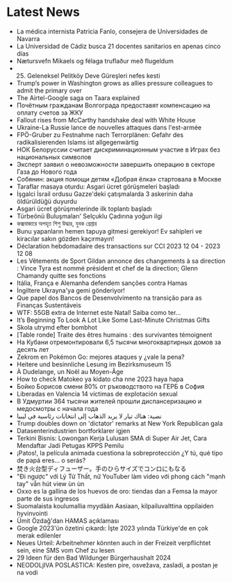 # Latest News
-  La médica internista Patricia Fanlo, consejera de Universidades de Navarra
-  La Universidad de Cádiz busca 21 docentes sanitarios en apenas cinco días
-  Nætursvefn Mikaels og félaga truflaður með flugeldum
-  25. Geleneksel Pelitköy Deve Güreşleri nefes kesti
-  Trump’s power in Washington grows as allies pressure colleagues to admit the primary over
-  The Airtel-Google saga on Taara explained
-  Почётным гражданам Волгограда предоставят компенсацию на оплату счетов за ЖКУ
-  Fallout rises from McCarthy handshake deal with White House
-  Ukraine-La Russie lance de nouvelles attaques dans l'est-armée
-  FPÖ-Gruber zu Festnahme nach Terrorplänen: Gefahr des radikalisierenden Islams ist allgegenwärtig
-  НОК Белоруссии считает дискриминационным участие в Играх без национальных символов
-  Эксперт заявил о невозможности завершить операцию в секторе Газа до Нового года
-  Собянин: акция помощи детям «Добрая ёлка» стартовала в Москве
-  Taraflar masaya oturdu: Asgari ücret görüşmeleri başladı
-  İşgalci İsrail ordusu Gazze'deki çatışmalarda 3 askerinin daha öldürüldüğü duyurdu
-  Asgari ücret görüşmelerinde ilk toplantı başladı
-  Türbeönü Buluşmaları’ Selçuklu Çadırına yoğun ilgi
-  কক্সবাজারে অপহৃত শিশু উদ্ধার, যুবক গ্রেপ্তার
-  Bunu yapanların hemen tapuya gitmesi gerekiyor! Ev sahipleri ve kiracılar sakın gözden kaçırmayın!
-  Déclaration hebdomadaire des transactions sur CCI 2023 12 04 - 2023 12 08
-  Les Vêtements de Sport Gildan annonce des changements à sa direction : Vince Tyra est nommé président et chef de la direction; Glenn Chamandy quitte ses fonctions
-  Itália, França e Alemanha defendem sanções contra Hamas
-  İngiltere Ukrayna'ya gemi gönderiyor!
-  Que papel dos Bancos de Desenvolvimento na transição para as Finanças Sustentáveis
-  WTF: 55GB extra de Internet este Natal! Saiba como ter…
-  It’s Beginning To Look A Lot Like Some Last-Minute Christmas Gifts
-  Skola utrymd efter bombhot
-  [Table ronde] Traite des êtres humains : des survivantes témoignent
-  На Кубани отремонтировали 6,5 тысячи многоквартирных домов за десять лет
-  Zekrom en Pokémon Go: mejores ataques y ¿vale la pena?
-  Heitere und besinnliche Lesung im Bezirksmuseum 15
-  À Dudelange, un Noël au Moyen-Âge
-  How to check Matokeo ya kidato cha nne 2023 haya hapa
-  Бойко Борисов смени 80% от ръководството на ГЕРБ в София
-  Liberadas en Valencia 14 víctimas de explotación sexual
-  В Удмуртии 364 тысячи жителей прошли диспансеризацию и медосмотры с начала года
-  نصية: هناك تيار لا يريد الذهاب إلى انتخابات رئاسية في ليبيا
-  Trump doubles down on 'dictator' remarks at New York Republican gala
-  Datasenterindustrien bortforklarer igjen
-  Terkini Bisnis: Lowongan Kerja Lulusan SMA di Super Air Jet, Cara Mendaftar Jadi Petugas KPPS Pemilu
-  ¡Patos!, la película animada cuestiona la sobreprotección ¿Y tú, qué tipo de papá eres… o serás?
-  焚き火台型ディフューザー。手のひらサイズでコンロにもなる
-  "Đi ngược" với Lý Tử Thất, nữ YouTuber làm video với phong cách "mạnh tay" vẫn hút view ùn ùn
-  Oxxo es la gallina de los huevos de oro: tiendas dan a Femsa la mayor parte de sus ingresos
-  Suomalaista koulumallia myydään Aasiaan, kilpailuvalttina oppilaiden hyvinvointi
-  Ümit Özdağ'dan HAMAS açıklaması
-  Google 2023'ün özetini çıkardı: İşte 2023 yılında Türkiye'de en çok merak edilenler
-  Neues Urteil: Arbeitnehmer könnten auch in der Freizeit verpflichtet sein, eine SMS vom Chef zu lesen
-  29 Ideen für den Bad Wildunger Bürgerhaushalt 2024
-  NEODOLjIVA POSLASTICA: Kesten pire, osvežava, zasladi, a postan je na vodi
